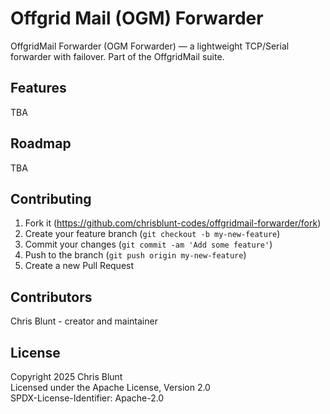 # Offgrid Mail (OGM) Forwarder

OffgridMail Forwarder (OGM Forwarder) — a lightweight TCP/Serial forwarder with failover. 
Part of the OffgridMail suite.

## Features

TBA

## Roadmap 

TBA

## Contributing

1. Fork it (https://github.com/chrisblunt-codes/offgridmail-forwarder/fork)
2. Create your feature branch (`git checkout -b my-new-feature`)
3. Commit your changes (`git commit -am 'Add some feature'`)
4. Push to the branch (`git push origin my-new-feature`)
5. Create a new Pull Request

## Contributors
Chris Blunt - creator and maintainer


## License

Copyright 2025 Chris Blunt  
Licensed under the Apache License, Version 2.0  
SPDX-License-Identifier: Apache-2.0

